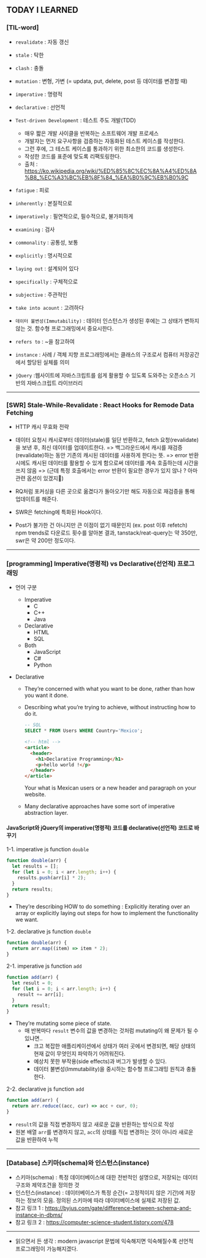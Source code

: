 ## TODAY I LEARNED

### [TIL-word]

- `revalidate` : 자동 갱신
- `stale` : 탁한
- `clash` : 충돌
- `mutation` : 변형, 가변 (= updata, put, delete, post 등 데이터를 변경할 때)
- `imperative` : 명령적
- `declarative` : 선언적
- `Test-driven Development` : 테스트 주도 개발(TDD)

  - 매우 짧은 개발 사이클을 반복하는 소프트웨어 개발 프로세스
  - 개발자는 먼저 요구사항을 검증하는 자동화된 테스트 케이스를 작성한다.
  - 그런 후에, 그 테스트 케이스를 통과하기 위한 최소한의 코드를 생성한다.
  - 작성한 코드를 표준에 맞도록 리팩토링한다.
  - 출처 : https://ko.wikipedia.org/wiki/%ED%85%8C%EC%8A%A4%ED%8A%B8_%EC%A3%BC%EB%8F%84_%EA%B0%9C%EB%B0%9C

- `fatigue` : 피로
- `inherently` : 본질적으로
- `imperatively` : 필연적으로, 필수적으로, 불가피하게
- `examining` : 검사
- `commonality` : 공통성, 보통
- `explicitly` : 명시적으로
- `laying out` : 설계되어 있다
- `specifically` : 구체적으로
- `subjective` : 주관적인
- `take into acount` : 고려하다
- `데이터 불변성(Immutability)` : 데이터 인스턴스가 생성된 후에는 그 상태가 변하지 않는 것. 함수형 프로그래밍에서 중요시한다.
- `refers to` : ~을 참고하여
- `instance` : 사례 / 객체 지향 프로그래밍에서는 클래스의 구조로서 컴퓨터 저장공간에서 할당된 실체를 의미
- `jQuery` :웹사이트에 자바스크립트를 쉽게 활용할 수 있도록 도와주는 오픈소스 기반의 자바스크립트 라이브러리

---

### [SWR] Stale-While-Revalidate : React Hooks for Remode Data Fetching

- HTTP 캐시 무효화 전략

- 데이터 요청시 캐시로부터 데이터(stale)를 일단 반환하고, fetch 요청(revalidate)을 보낸 후, 최신 데이터를 업데이트한다.
  => 백그라운드에서 캐시를 재검증(revalidate)하는 동안 기존의 캐시된 데이터를 사용하게 한다는 뜻.
  => error 반환시에도 캐시된 데이터를 활용할 수 있게 함으로써 데이터를 계속 호출하는데 시간을 쓰지 않음
  => (근데 특정 호출에서는 error 반환이 필요한 경우가 있지 않나 ? 아마 관련 옵션이 있겠지🤔)
- RQ처럼 포커싱을 다른 곳으로 옮겼다가 돌아오기만 해도 자동으로 재검증을 통해 업데이트를 해준다.

- SWR은 fetching에 특화된 Hook이다.
- Post가 불가한 건 아니지만 큰 이점이 없기 때문인지 (ex. post 이후 refetch) npm trends로 다운로드 횟수를 알아본 결과, tanstack/reat-query는 약 350만, swr은 약 200만 정도이다.

---

### [programming] Imperative(명령적) vs Declarative(선언적) 프로그래밍

- 언어 구분
  - Imperative
    - C
    - C++
    - Java
  - Declarative
    - HTML
    - SQL
  - Both
    - JavaScript
    - C#
    - Python
- Declarative

  - They’re concerned with what you want to be done, rather than how you want it done.

  - Describing what you’re trying to achieve, without instructing how to do it.
    ```sql
    -- SQL
    SELECT * FROM Users WHERE Country='Mexico';
    ```
    ```html
    <!-- html -->
    <article>
      <header>
        <h1>Declarative Programming</h1>
        <p>hello world !</p>
      </header>
    </article>
    ```
    Your what is Mexican users or a new header and paragraph on your website.
  - Many declarative approaches have some sort of imperative abstraction layer.

#### JavaScript와 jQuery의 imperative(명령적) 코드를 declarative(선언적) 코드로 바꾸기

1-1. imperative js function `double`

```javascript
function double(arr) {
  let results = [];
  for (let i = 0; i < arr.length; i++) {
    results.push(arr[i] * 2);
  }
  return results;
}
```

- They’re describing HOW to do something : Explicitly iterating over an array or explicitly laying out steps for how to implement the functionality we want.

1-2. declarative js function `double`

```javascript
function double(arr) {
  return arr.map((item) => item * 2);
}
```

2-1. imperative js function `add`

```javascript
function add(arr) {
  let result = 0;
  for (let i = 0; i < arr.length; i++) {
    result += arr[i];
  }
  return result;
}
```

- They’re mutating some piece of state.
  - 매 반복마다 `result` 변수의 값을 변경하는 것처럼 mutating이 왜 문제가 될 수 있냐면..
    - 크고 복잡한 애플리케이션에서 상태가 여러 곳에서 변경되면, 해당 상태의 현재 값이 무엇인지 파악하기 어려워진다.
    - 예상치 못한 부작용(side effects)과 버그가 발생할 수 있다.
    - 데이터 불변성(Immutability)을 중시하는 함수형 프로그래밍 원칙과 충돌한다.

2-2. declarative js function `add`

```javascript
function add(arr) {
  return arr.reduce((acc, cur) => acc + cur, 0);
}
```

- `result`의 값을 직접 변경하지 않고 새로운 값을 반환하는 방식으로 작성
- 원본 배열 `arr`를 변경하지 않고, `acc`의 상태를 직접 변경하는 것이 아니라 새로운 값을 반환하여 누적

---

### [Database] 스키마(schema)와 인스턴스(instance)

- 스키마(schema) : 특정 데이터베이스에 대한 전반적인 설명으로, 저장되는 데이터 구조와 제약조건을 정의한 것
- 인스턴스(instance) : 데이터베이스가 특정 순간(= 고정적이지 않은 기간)에 저장하는 정보의 모음. 정의된 스키마에 따라 데이터베이스에 실제로 저장된 값.
- 참고 링크 1 : https://byjus.com/gate/difference-between-schema-and-instance-in-dbms/
- 참고 링크 2 : https://computer-science-student.tistory.com/478

---

- 읽으면서 든 생각 : modern javascript 문법에 익숙해지면 익숙해질수록 선언적 프로그래밍이 가능해지겠다.
